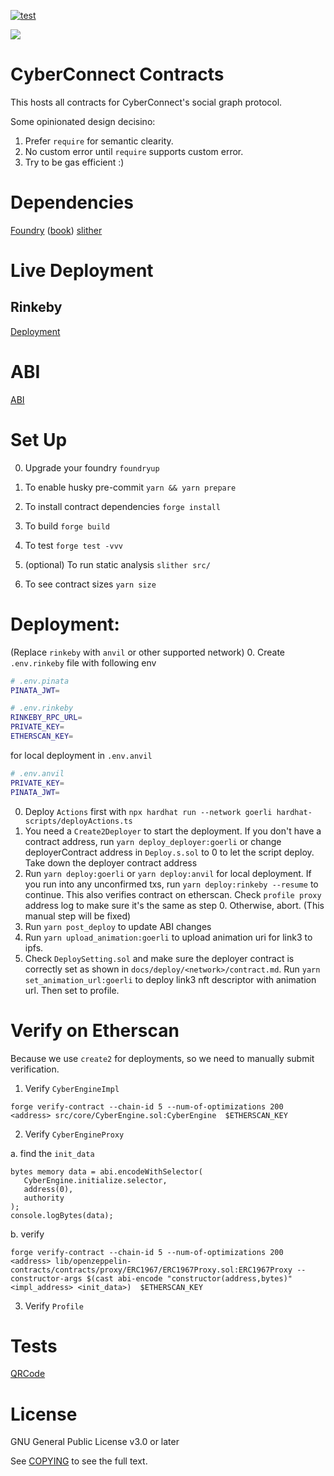 [![test](https://github.com/cyberconnecthq/cybercontracts/actions/workflows/test.yml/badge.svg)](https://github.com/cyberconnecthq/cybercontracts/actions/workflows/test.yml)

<a href="https://codecov.io/gh/cyberconnecthq/cybercontracts" > 
   <img src="https://codecov.io/gh/cyberconnecthq/cybercontracts/branch/main/graph/badge.svg?token=QKX1FYTBFM"/>
</a>

# CyberConnect Contracts

This hosts all contracts for CyberConnect's social graph protocol.

Some opinionated design decisino:

1. Prefer `require` for semantic clearity.
2. No custom error until `require` supports custom error.
3. Try to be gas efficient :)

# Dependencies

[Foundry](https://github.com/foundry-rs/foundry) ([book](https://book.getfoundry.sh/))
[slither](https://github.com/crytic/slither)

# Live Deployment

## Rinkeby

[Deployment](./docs/deploy/rinkeby.md)

# ABI

[ABI](./docs/abi/README.md)

# Set Up

0. Upgrade your foundry
   `foundryup`

1. To enable husky pre-commit
   `yarn && yarn prepare`

2. To install contract dependencies
   `forge install`

3. To build
   `forge build`

4. To test
   `forge test -vvv`

5. (optional) To run static analysis
   `slither src/`

6. To see contract sizes
   `yarn size`

# Deployment:

(Replace `rinkeby` with `anvil` or other supported network) 0. Create `.env.rinkeby` file with following env

```bash
# .env.pinata
PINATA_JWT=
```

```bash
# .env.rinkeby
RINKEBY_RPC_URL=
PRIVATE_KEY=
ETHERSCAN_KEY=
```

for local deployment in `.env.anvil`

```bash
# .env.anvil
PRIVATE_KEY=
PINATA_JWT=
```

0. Deploy `Actions` first with `npx hardhat run --network goerli hardhat-scripts/deployActions.ts`
1. You need a `Create2Deployer` to start the deployment. If you don't have a contract address, run `yarn deploy_deployer:goerli` or change deployerContract address in `Deploy.s.sol` to 0 to let the script deploy. Take down the deployer contract address
2. Run `yarn deploy:goerli` or `yarn deploy:anvil` for local deployment. If you run into any unconfirmed txs, run `yarn deploy:rinkeby --resume` to continue. This also verifies contract on etherscan. Check `profile proxy` address log to make sure it's the same as step 0. Otherwise, abort. (This manual step will be fixed)
3. Run `yarn post_deploy` to update ABI changes
4. Run `yarn upload_animation:goerli` to upload animation uri for link3 to ipfs.
5. Check `DeploySetting.sol` and make sure the deployer contract is correctly set as shown in `docs/deploy/<network>/contract.md`. Run `yarn set_animation_url:goerli` to deploy link3 nft descriptor with animation url. Then set to profile.

# Verify on Etherscan

Because we use `create2` for deployments, so we need to manually submit verification.

1. Verify `CyberEngineImpl`

```
forge verify-contract --chain-id 5 --num-of-optimizations 200 <address> src/core/CyberEngine.sol:CyberEngine  $ETHERSCAN_KEY
```

2. Verify `CyberEngineProxy`

a. find the `init_data`

```
bytes memory data = abi.encodeWithSelector(
   CyberEngine.initialize.selector,
   address(0),
   authority
);
console.logBytes(data);
```

b. verify

```
forge verify-contract --chain-id 5 --num-of-optimizations 200 <address> lib/openzeppelin-contracts/contracts/proxy/ERC1967/ERC1967Proxy.sol:ERC1967Proxy --constructor-args $(cast abi-encode "constructor(address,bytes)" <impl_address> <init_data>)  $ETHERSCAN_KEY
```

3. Verify `Profile`

# Tests

[QRCode](./docs/test/qrcode.md)

# License

GNU General Public License v3.0 or later

See [COPYING](./COPYING) to see the full text.
